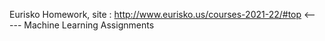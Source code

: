 Eurisko Homework, site : http://www.eurisko.us/courses-2021-22/#top <----- Machine Learning Assignments
